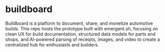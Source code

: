 # buildboard
Buildboard is a platform to document, share, and monetize automotive builds. This repo hosts the prototype built with emergent.sh, focusing on clean UX for build documentation, structured data models for parts and shops, and AI-powered parsing of receipts, images, and video to create a centralized hub for enthusiasts and builders.
